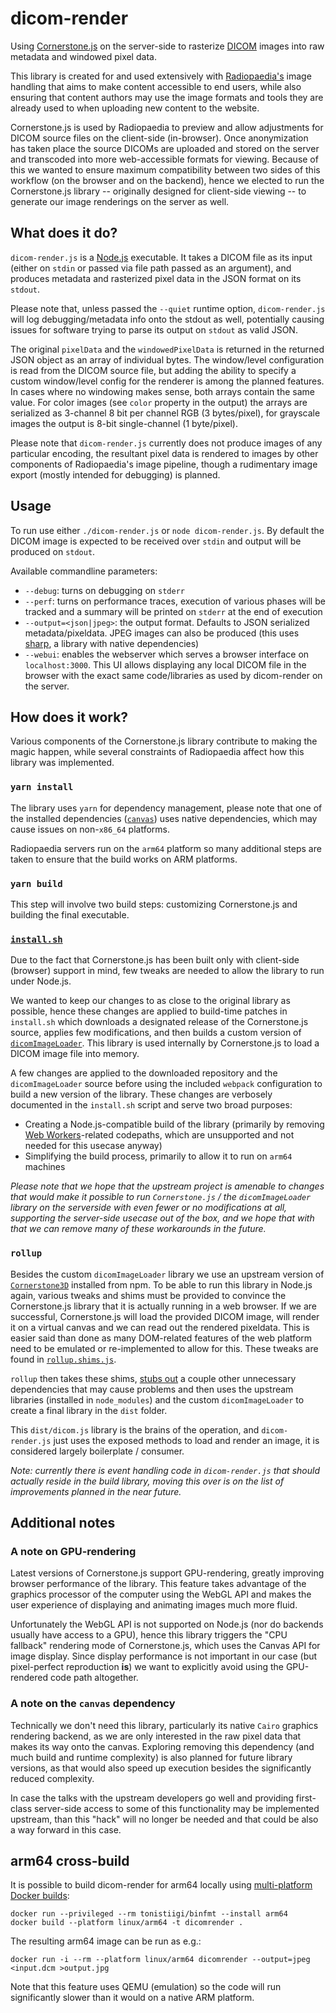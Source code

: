 # dicom-render

Using [Cornerstone.js](https://www.cornerstonejs.org/) on the server-side to rasterize [DICOM](https://www.dicomstandard.org/) images into raw metadata and windowed pixel data.

This library is created for and used extensively with [Radiopaedia's](https://radiopaedia.org) image handling that aims to make content accessible to end users, while also ensuring that content authors may use the image formats and tools they are already used to when uploading new content to the website.

Cornerstone.js is used by Radiopaedia to preview and allow adjustments for DICOM source files on the client-side (in-browser). Once anonymization has taken place the source DICOMs are uploaded and stored on the server and transcoded into more web-accessible formats for viewing. Because of this we wanted to ensure maximum compatibility between two sides of this workflow (on the browser and on the backend), hence we elected to run the Cornerstone.js library -- originally designed for client-side viewing -- to generate our image renderings on the server as well.


## What does it do?

`dicom-render.js` is a [Node.js](https://nodejs.org) executable. It takes a DICOM file as its input (either on `stdin` or passed via file path passed as an argument), and produces metadata and rasterized pixel data in the JSON format on its `stdout`.

Please note that, unless passed the `--quiet` runtime option, `dicom-render.js` will log debugging/metadata info onto the stdout as well, potentially causing issues for software trying to parse its output on `stdout` as valid JSON.

The original `pixelData` and the `windowedPixelData` is returned in the returned JSON object as an array of individual bytes. The window/level configuration is read from the DICOM source file, but adding the ability to specify a custom window/level config for the renderer is among the planned features. In cases where no windowing makes sense, both arrays contain the same value. For color images (see `color` property in the output) the arrays are serialized as 3-channel 8 bit per channel RGB (3 bytes/pixel), for grayscale images the output is 8-bit single-channel (1 byte/pixel).

Please note that `dicom-render.js` currently does not produce images of any particular encoding, the resultant pixel data is rendered to images by other components of Radiopaedia's image pipeline, though a rudimentary image export (mostly intended for debugging) is planned.


## Usage

To run use either `./dicom-render.js` or `node dicom-render.js`. By default the DICOM image is expected to be received over `stdin` and output will be produced on `stdout`.

Available commandline parameters:

- `--debug`: turns on debugging on `stderr`
- `--perf`: turns on performance traces, execution of various phases will be tracked and a summary will be printed on `stderr` at the end of execution
- `--output=<json|jpeg>`: the output format. Defaults to JSON serialized metadata/pixeldata. JPEG images can also be produced (this uses [sharp](https://github.com/lovell/sharp), a library with native dependencies)
- `--webui`: enables the webserver which serves a browser interface on `localhost:3000`. This UI allows displaying any local DICOM file in the browser with the exact same code/libraries as used by dicom-render on the server.


## How does it work?

Various components of the Cornerstone.js library contribute to making the magic happen, while several constraints of Radiopaedia affect how this library was implemented.


### `yarn install`

The library uses `yarn` for dependency management, please note that one of the installed dependencies ([`canvas`](https://www.npmjs.com/package/canvas)) uses native dependencies, which may cause issues on non-`x86_64` platforms.

Radiopaedia servers run on the `arm64` platform so many additional steps are taken to ensure that the build works on ARM platforms.

### `yarn build`

This step will involve two build steps: customizing Cornerstone.js and building the final executable.


### [`install.sh`](./install.sh)

Due to the fact that Cornerstone.js has been built only with client-side (browser) support in mind, few tweaks are needed to allow the library to run under Node.js.

We wanted to keep our changes to as close to the original library as possible, hence these changes are applied to build-time patches in `install.sh` which downloads a designated release of the Cornerstone.js source, applies few modifications, and then builds a custom version of [`dicomImageLoader`](https://github.com/cornerstonejs/cornerstone3D/tree/main/packages/dicomImageLoader). This library is used internally by Cornerstone.js to load a DICOM image file into memory.

A few changes are applied to the downloaded repository and the `dicomImageLoader` source before using the included `webpack` configuration to build a new version of the library. These changes are verbosely documented in the `install.sh` script and serve two broad purposes:

- Creating a Node.js-compatible build of the library (primarily by removing [Web Workers](https://developer.mozilla.org/en-US/docs/Web/API/Web_Workers_API)-related codepaths, which are unsupported and not needed for this usecase anyway)
- Simplifying the build process, primarily to allow it to run on `arm64` machines

*Please note that we hope that the upstream project is amenable to changes that would make it possible to run `Cornerstone.js` / the `dicomImageLoader` library on the serverside with even fewer or no modifications at all, supporting the server-side usecase out of the box, and we hope that with that we can remove many of these workarounds in the future.*

### `rollup`

Besides the custom `dicomImageLoader` library we use an upstream version of [`Cornerstone3D`](https://github.com/cornerstonejs/cornerstone3D) installed from npm. To be able to run this library in Node.js again, various tweaks and shims must be provided to convince the Cornerstone.js library that it is actually running in a web browser. If we are successful, Cornerstone.js will load the provided DICOM image, will render it on a virtual canvas and we can read out the rendered pixeldata. This is easier said than done as many DOM-related features of the web platform need to be emulated or re-implemented to allow for this. These tweaks are found in [`rollup.shims.js`](./rollup.shims.js).

`rollup` then takes these shims, [stubs out](./rollup.config.mjs) a couple other unnecessary dependencies that may cause problems and then uses the upstream libraries (installed in `node_modules`) and the custom `dicomImageLoader` to create a final library in the `dist` folder.

This `dist/dicom.js` library is the brains of the operation, and `dicom-render.js` just uses the exposed methods to load and render an image, it is considered largely boilerplate / consumer.

*Note: currently there is event handling code in `dicom-render.js` that should actually reside in the build library, moving this over is on the list of improvements planned in the near future.*

## Additional notes

### A note on GPU-rendering

Latest versions of Cornerstone.js support GPU-rendering, greatly improving browser performance of the library. This feature takes advantage of the graphics processor of the computer using the WebGL API and makes the user experience of displaying and animating images much more fluid.

Unfortunately the WebGL API is not supported on Node.js (nor do backends usually have access to a GPU), hence this library triggers the "CPU fallback" rendering mode of Cornerstone.js, which uses the Canvas API for image display. Since display performance is not important in our case (but pixel-perfect reproduction **is**) we want to explicitly avoid using the GPU-rendered code path altogether.

### A note on the `canvas` dependency

Technically we don't need this library, particularly its native `Cairo` graphics rendering backend, as we are only interested in the raw pixel data that makes its way onto the canvas. Exploring removing this dependency (and much build and runtime complexity) is also planned for future library versions, as that would also speed up execution besides the significantly reduced complexity.

In case the talks with the upstream developers go well and providing first-class server-side access to some of this functionality may be implemented upstream, than this "hack" will no longer be needed and that could be also a way forward in this case.

## arm64 cross-build

It is possible to build dicom-render for arm64 locally using [multi-platform Docker builds](https://docs.docker.com/build/building/multi-platform/):

```
docker run --privileged --rm tonistiigi/binfmt --install arm64
docker build --platform linux/arm64 -t dicomrender .
```

The resulting arm64 image can be run as e.g.:

```
docker run -i --rm --platform linux/arm64 dicomrender --output=jpeg <input.dcm >output.jpg
```

Note that this feature uses QEMU (emulation) so the code will run significantly slower than it would on a native ARM platform.
